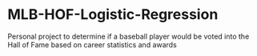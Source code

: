 # MLB-HOF-Logistic-Regression
Personal project to determine if a baseball player would be voted into the Hall of Fame based on career statistics and awards
